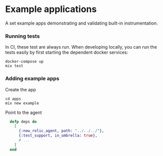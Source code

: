 # Example applications

A set example apps demonstrating and validating built-in instrumentation.

### Running tests

In CI, these test are always run. When developing locally, you can run the tests easily by first starting the dependent docker services:

```
docker-compose up
mix test
```

### Adding example apps

Create the app

```
cd apps
mix new example
```

Point to the agent

```elixir
  defp deps do
    [
      {:new_relic_agent, path: "../../../"},
      {:test_support, in_umbrella: true},
      # ...
    ]
  end
```
